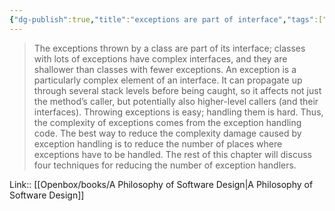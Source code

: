 ```yaml
---
{"dg-publish":true,"title":"exceptions are part of interface","tags":["quotes"],"date":"2023-05-13T11:53:10+04:00","modified_at":"2023-08-11T15:13:47+03:00","alias":"exceptions are part of interface","dg-path":"/quotes/202305131153.md","permalink":"/quotes/202305131153/","dgPassFrontmatter":true}
---
```



> The exceptions thrown by a class are part of its interface; classes with lots of exceptions have complex interfaces, and they are shallower than classes with fewer exceptions. An exception is a particularly complex element of an interface. It can propagate up through several stack levels before being caught, so it affects not just the method’s caller, but potentially also higher-level callers (and their interfaces). Throwing exceptions is easy; handling them is hard. Thus, the complexity of exceptions comes from the exception handling code. The best way to reduce the complexity damage caused by exception handling is to reduce the number of places where exceptions have to be handled. The rest of this chapter will discuss four techniques for reducing the number of exception handlers.

Link:: [[Openbox/books/A Philosophy of Software Design|A Philosophy of Software Design]]
